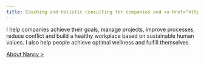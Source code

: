 ```yaml
---
title: Coaching and holistic consulting for companies and <a href="https://nancybilodeau.com/en/">individuals</a>
---
```


I help companies achieve their goals, manage projects, improve processes, reduce conflict and build a healthy workplace based on sustainable human values. I also help people achieve optimal wellness and fulfill themselves.

<a href="/en/about">About Nancy ></a>
